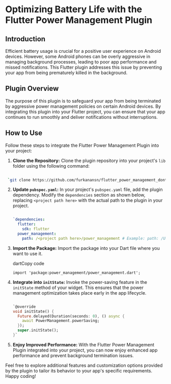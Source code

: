 # Optimizing Battery Life with the Flutter Power Management Plugin

## Introduction

Efficient battery usage is crucial for a positive user experience on Android devices. However, some Android phones can be overly aggressive in managing background processes, leading to poor app performance and missed notifications. This Flutter plugin addresses this issue by preventing your app from being prematurely killed in the background.

## Plugin Overview

The purpose of this plugin is to safeguard your app from being terminated by aggressive power management policies on certain Android devices. By integrating this plugin into your Flutter project, you can ensure that your app continues to run smoothly and deliver notifications without interruptions.

## How to Use

Follow these steps to integrate the Flutter Power Management Plugin into your project:

1.  **Clone the Repository:** Clone the plugin repository into your project's `lib` folder using the following command:
    
   ```bash
    
    `git clone https://github.com/furkanansn/flutter_power_management_dont_kill_my_app_plugin.git` 
 ```
2.  **Update `pubspec.yaml`:** In your project's `pubspec.yaml` file, add the plugin dependency. Modify the `dependencies` section as shown below, replacing `<project path here>` with the actual path to the plugin in your project.
    
    ```yaml
    
    `dependencies:
      flutter:
        sdk: flutter
      power_management:
        path: /<project path here>/power_management # Example: path: /Users/admin/Documents/YourApp/power_management` 
    ```
3.  **Import the Package:** Import the package into your Dart file where you want to use it.
    
    dartCopy code
    
    `import 'package:power_management/power_management.dart';` 
    
4.  **Integrate into `initState`:** Invoke the power-saving feature in the `initState` method of your widget. This ensures that the power management optimization takes place early in the app lifecycle.
    
    ```dart
    
    `@override
    void initState() {
      Future.delayed(Duration(seconds: 0), () async {
        await PowerManagement.powerSaving;
      });
      super.initState();
    }` 
    ```
5.  **Enjoy Improved Performance:** With the Flutter Power Management Plugin integrated into your project, you can now enjoy enhanced app performance and prevent background termination issues.
    

Feel free to explore additional features and customization options provided by the plugin to tailor its behavior to your app's specific requirements. Happy coding!
